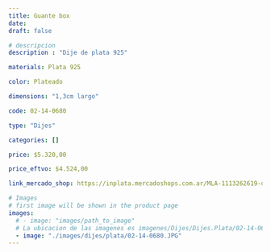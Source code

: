 ```yaml
---
title: Guante box
date: 
draft: false

# descripcion
description : "Dije de plata 925"

materials: Plata 925

color: Plateado

dimensions: "1,3cm largo"

code: 02-14-0680

type: "Dijes"

categories: []

price: $5.320,00

price_eftvo: $4.524,00

link_mercado_shop: https://inplata.mercadoshops.com.ar/MLA-1113262619-dije-de-plata-guantes-de-box---boxeo-_JM

# Images
# first image will be shown in the product page
images:
  # - image: "images/path_to_image"
  # La ubicacion de las imagenes es imagenes/Dijes/Dijes.Plata/02-14-0680-guante-box
  - image: "./images/dijes/plata/02-14-0680.JPG"
---
```


